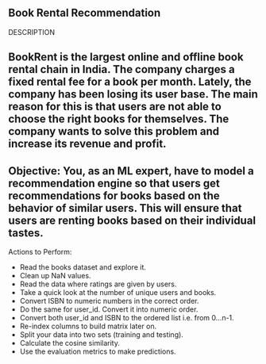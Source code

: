 Book Rental Recommendation
-
DESCRIPTION


BookRent is the largest online and offline book rental chain in India. The company charges a fixed rental fee for a book per month. Lately, the company has been losing its user base.
The main reason for this is that users are not able to choose the right books for themselves. The company wants to solve this problem and increase its revenue and profit.
-

Objective: You, as an ML expert, have to model a recommendation engine so that users get recommendations for books based on the behavior of similar users. This will ensure that users are renting books based on their individual tastes.
-
Actions to Perform:

- Read the books dataset and explore it.
- Clean up NaN values.
- Read the data where ratings are given by users.
- Take a quick look at the number of unique users and books.
- Convert ISBN to numeric numbers in the correct order.
- Do the same for user_id. Convert it into numeric order.
- Convert both user_id and ISBN to the ordered list i.e. from 0...n-1.
- Re-index columns to build matrix later on.
- Split your data into two sets (training and testing).
- Calculate the cosine similarity.
- Use the evaluation metrics to make predictions.
